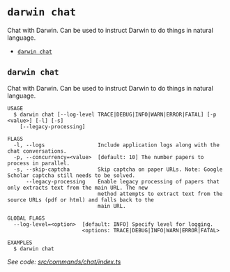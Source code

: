`darwin chat`
=============

Chat with Darwin. Can be used to instruct Darwin to do things in natural language.

* [`darwin chat`](#darwin-chat)

## `darwin chat`

Chat with Darwin. Can be used to instruct Darwin to do things in natural language.

```
USAGE
  $ darwin chat [--log-level TRACE|DEBUG|INFO|WARN|ERROR|FATAL] [-p <value>] [-l] [-s]
    [--legacy-processing]

FLAGS
  -l, --logs                 Include application logs along with the chat conversations.
  -p, --concurrency=<value>  [default: 10] The number papers to process in parallel.
  -s, --skip-captcha         Skip captcha on paper URLs. Note: Google Scholar captcha still needs to be solved.
      --legacy-processing    Enable legacy processing of papers that only extracts text from the main URL. The new
                             method attempts to extract text from the source URLs (pdf or html) and falls back to the
                             main URL.

GLOBAL FLAGS
  --log-level=<option>  [default: INFO] Specify level for logging.
                        <options: TRACE|DEBUG|INFO|WARN|ERROR|FATAL>

EXAMPLES
  $ darwin chat
```

_See code: [src/commands/chat/index.ts](https://github.com/rpidanny/darwin/blob/v1.24.0/src/commands/chat/index.ts)_
